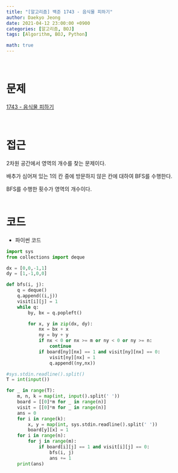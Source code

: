 ```yaml
---
title: "[알고리즘] 백준 1743 - 음식물 피하기"
author: Daekyo Jeong
date: 2021-04-12 23:00:00 +0900
categories: [알고리즘, BOJ]
tags: [Algorithm, BOJ, Python]

math: true
---
```



<br/>

# **문제**

[1743 - 음식물 피하기](https://www.acmicpc.net/problem/1743)

<br/>

# **접근**

2차원 공간에서 영역의 개수를 찾는 문제이다.  

배추가 심어져 있는 1의 칸 중에 방문하지 않은 칸에 대하여 BFS를 수행한다.  

BFS를 수행한 횟수가 영역의 개수이다.  
<br/>

# **코드**

- 파이썬 코드   

```py
import sys
from collections import deque

dx = [0,0,-1,1]
dy = [1,-1,0,0]

def bfs(i, j):
    q = deque()
    q.append((i,j))
    visit[i][j] = 1
    while q:
        by, bx = q.popleft()

        for x, y in zip(dx, dy):
            nx = bx + x
            ny = by + y
            if nx < 0 or nx >= m or ny < 0 or ny >= n:
                continue
            if board[ny][nx] == 1 and visit[ny][nx] == 0:
                visit[ny][nx] = 1
                q.append((ny,nx))

#sys.stdin.readline().split()
T = int(input())

for _ in range(T):
    m, n, k = map(int, input().split(' '))
    board = [[0]*m for _ in range(n)]
    visit = [[0]*m for _ in range(n)]
    ans = 0
    for i in range(k):
        x, y = map(int, sys.stdin.readline().split(' '))
        board[y][x] = 1
    for i in range(n):
        for j in range(m):
            if board[i][j] == 1 and visit[i][j] == 0:
                bfs(i, j)
                ans += 1
    print(ans)
```

<br/>
